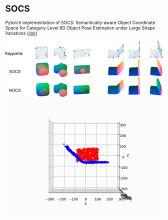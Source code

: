# SOCS
Pytorch implementation of SOCS: Semantically-aware Object Coordinate Space for Category-Level 6D Object Pose Estimation under Large Shape Variations
([link](https://arxiv.org/abs/2303.10346))

![teaser](pic/t1.png)
![teaser2](pic/animation.gif)